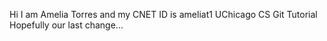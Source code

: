 Hi I am Amelia Torres and my CNET ID is ameliat1
UChicago CS Git Tutorial
Hopefully our last change...
